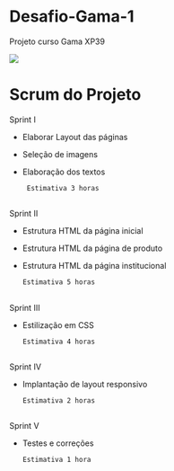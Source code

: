 # Desafio-Gama-1
Projeto curso Gama XP39

<div>
<a href="https://meuqueridopet.netlify.app/" target="_blank"><img src="https://img.shields.io/badge/Site-Meu%20Querido%20Pet-blue"></a>
</div>

 # Scrum do Projeto


Sprint I 

- Elaborar Layout das páginas
- Seleção de imagens
- Elaboração dos textos

       Estimativa 3 horas
 
      
 ##
  
  Sprint II
  
  - Estrutura HTML da página inicial
  - Estrutura HTML da página de produto
  - Estrutura HTML da página institucional
 
 
 
        Estimativa 5 horas
    
 ##
 
 Sprint III
 
   - Estilização em CSS
 
         Estimativa 4 horas
 
 
 ##
 
 Sprint IV
 
- Implantação de layout responsivo
 
      Estimativa 2 horas
       
 ##
 
 Sprint V
 
- Testes e correções
 
      Estimativa 1 hora
 

 

 
 
    
    
  
  
